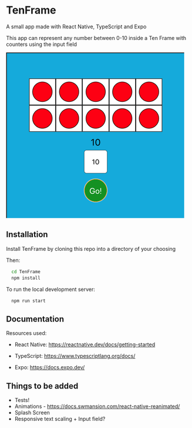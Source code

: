 # TenFrame

A small app made with React Native, TypeScript and Expo

This app can represent any number between 0-10 inside a Ten Frame with counters using the input field

![TenFrame](./assets/icon.png)

## Installation

Install TenFrame by cloning this repo into a directory of your choosing

Then:

```bash
  cd TenFrame
  npm install
```

To run the local development server:

```bash
  npm run start
```

## Documentation

Resources used:

- React Native: https://reactnative.dev/docs/getting-started

- TypeScript: https://www.typescriptlang.org/docs/

- Expo: https://docs.expo.dev/

## Things to be added

- Tests!
- Animations - https://docs.swmansion.com/react-native-reanimated/
- Splash Screen
- Responsive text scaling + Input field?
